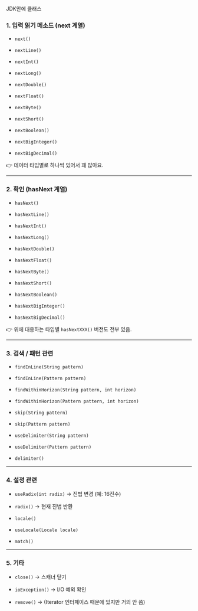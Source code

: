 JDK안에 클래스 
### 1. **입력 읽기 메소드 (next 계열)**

- `next()`
    
- `nextLine()`
    
- `nextInt()`
    
- `nextLong()`
    
- `nextDouble()`
    
- `nextFloat()`
    
- `nextByte()`
    
- `nextShort()`
    
- `nextBoolean()`
    
- `nextBigInteger()`
    
- `nextBigDecimal()`
    

👉 데이터 타입별로 하나씩 있어서 꽤 많아요.

---

### 2. **확인 (hasNext 계열)**

- `hasNext()`
    
- `hasNextLine()`
    
- `hasNextInt()`
    
- `hasNextLong()`
    
- `hasNextDouble()`
    
- `hasNextFloat()`
    
- `hasNextByte()`
    
- `hasNextShort()`
    
- `hasNextBoolean()`
    
- `hasNextBigInteger()`
    
- `hasNextBigDecimal()`
    

👉 위에 대응하는 타입별 `hasNextXXX()` 버전도 전부 있음.

---

### 3. **검색 / 패턴 관련**

- `findInLine(String pattern)`
    
- `findInLine(Pattern pattern)`
    
- `findWithinHorizon(String pattern, int horizon)`
    
- `findWithinHorizon(Pattern pattern, int horizon)`
    
- `skip(String pattern)`
    
- `skip(Pattern pattern)`
    
- `useDelimiter(String pattern)`
    
- `useDelimiter(Pattern pattern)`
    
- `delimiter()`
    

---

### 4. **설정 관련**

- `useRadix(int radix)` → 진법 변경 (예: 16진수)
    
- `radix()` → 현재 진법 반환
    
- `locale()`
    
- `useLocale(Locale locale)`
    
- `match()`
    

---

### 5. **기타**

- `close()` → 스캐너 닫기
    
- `ioException()` → I/O 예외 확인
    
- `remove()` → (Iterator 인터페이스 때문에 있지만 거의 안 씀)